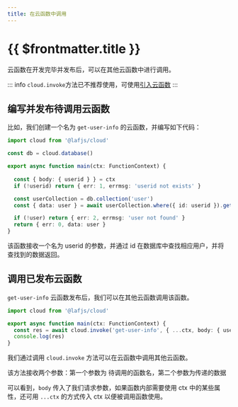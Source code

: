 ```yaml
---
title: 在云函数中调用
---
```


# {{ $frontmatter.title }}

云函数在开发完毕并发布后，可以在其他云函数中进行调用。

::: info
`cloud.invoke`方法已不推荐使用，可使用[引入云函数](/guide/function/use-function.html#云函数引入)
:::

## 编写并发布待调用云函数

比如，我们创建一个名为 `get-user-info` 的云函数，并编写如下代码：

```typescript
import cloud from '@lafjs/cloud'

const db = cloud.database()

export async function main(ctx: FunctionContext) {
  
  const { body: { userid } } = ctx
  if (!userid) return { err: 1, errmsg: 'userid not exists' }

  const userCollection = db.collection('user')
  const { data: user } = await userCollection.where({ id: userid }).get()

  if (!user) return { err: 2, errmsg: 'user not found' }
  return { err: 0, data: user }
}
```

该函数接收一个名为 userid 的参数，并通过 id 在数据库中查找相应用户，并将 查找到的数据返回。

## 调用已发布云函数

`get-user-info` 云函数发布后，我们可以在其他云函数调用该函数。

```typescript
import cloud from '@lafjs/cloud'

export async function main(ctx: FunctionContext) {
  const res = await cloud.invoke('get-user-info', { ...ctx, body: { userid: 'user id' }})
  console.log(res)
}
```

我们通过调用 `cloud.invoke` 方法可以在云函数中调用其他云函数。

该方法接收两个参数：第一个参数为 待调用的函数名，第二个参数为传递的数据

可以看到，`body` 传入了我们请求参数，如果函数内部需要使用 ctx 中的某些属性，还可用 `...ctx` 的方式传入 ctx 以便被调用函数使用。
